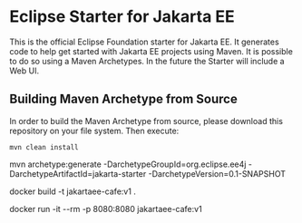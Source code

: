 # Eclipse Starter for Jakarta EE
This is the official Eclipse Foundation starter for Jakarta EE. It generates code to help get started with Jakarta EE projects using Maven. It is possible to do so using a Maven Archetypes. In the future the Starter will include a Web UI.

## Building Maven Archetype from Source
In order to build the Maven Archetype from source, please download this repository on your file system. Then execute:

```
mvn clean install
```


mvn archetype:generate -DarchetypeGroupId=org.eclipse.ee4j -DarchetypeArtifactId=jakarta-starter -DarchetypeVersion=0.1-SNAPSHOT

docker build -t jakartaee-cafe:v1 .

docker run -it --rm -p 8080:8080 jakartaee-cafe:v1
